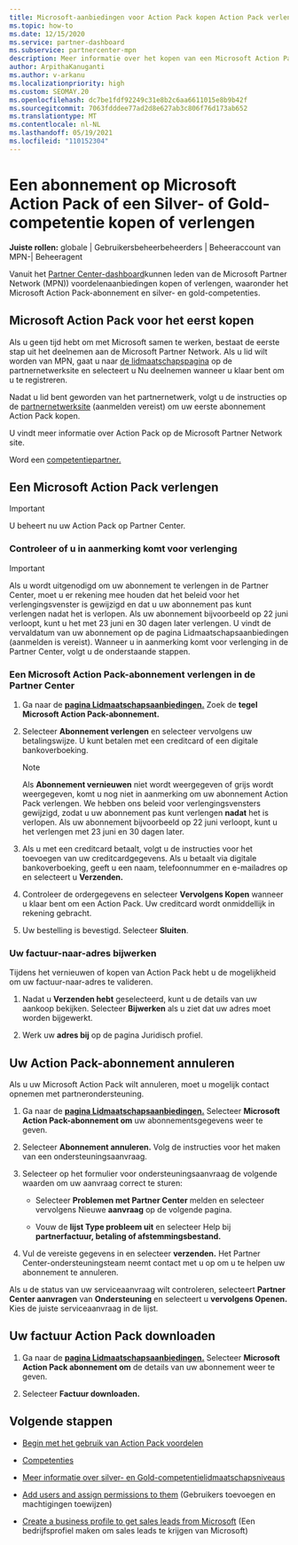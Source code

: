 ```yaml
---
title: Microsoft-aanbiedingen voor Action Pack kopen Action Pack verlengen
ms.topic: how-to
ms.date: 12/15/2020
ms.service: partner-dashboard
ms.subservice: partnercenter-mpn
description: Meer informatie over het kopen van een Microsoft Action Pack-abonnement en het gebruik van Action Pack voordelen. Leer ook hoe u uw factuur kunt verlengen, annuleren, weergeven en meer.
author: ArpithaKanuganti
ms.author: v-arkanu
ms.localizationpriority: high
ms.custom: SEOMAY.20
ms.openlocfilehash: dc7be1fdf92249c31e8b2c6aa6611015e8b9b42f
ms.sourcegitcommit: 7063fdddee77ad2d8e627ab3c806f76d173ab652
ms.translationtype: MT
ms.contentlocale: nl-NL
ms.lasthandoff: 05/19/2021
ms.locfileid: "110152304"
---
```

# <a name="buy-or-renew-a-microsoft-action-pack-subscription-or-silver-and-gold-competencies"></a>Een abonnement op Microsoft Action Pack of een Silver- of Gold-competentie kopen of verlengen


**Juiste rollen:** globale | Gebruikersbeheerbeheerders | Beheeraccount van MPN-| Beheeragent


Vanuit het [Partner Center-dashboard](https://partner.microsoft.com/dashboard)kunnen leden van de Microsoft Partner Network (MPN)) voordelenaanbiedingen kopen of verlengen, waaronder het Microsoft Action Pack-abonnement en silver- en gold-competenties.

## <a name="buy-microsoft-action-pack-for-the-first-time"></a>Microsoft Action Pack voor het eerst kopen

Als u geen tijd hebt om met Microsoft samen te werken, bestaat de eerste stap uit het deelnemen aan de Microsoft Partner Network. Als u lid wilt worden van MPN, gaat  u naar [de lidmaatschapspagina](https://partner.microsoft.com/membership) op de partnernetwerksite en selecteert u Nu deelnemen wanneer u klaar bent om u te registreren.

Nadat u lid bent geworden van het partnernetwerk, volgt u de instructies op de [partnernetwerksite](https://partner.microsoft.com/membership/action-pack) (aanmelden vereist) om uw eerste abonnement Action Pack kopen. 

U vindt meer informatie over Action Pack [](https://partner.microsoft.com/membership/internal-use-software#simple-tab-content-3) op de Microsoft Partner Network site.

Word een [competentiepartner.](https://partner.microsoft.com/membership/competencies) 

## <a name="renew-a-microsoft-action-pack-subscription"></a>Een Microsoft Action Pack verlengen

>[!IMPORTANT]
>U beheert nu uw Action Pack op Partner Center.

### <a name="check-your-renewal-eligibility"></a>Controleer of u in aanmerking komt voor verlenging

>[!IMPORTANT]
>Als u wordt uitgenodigd om uw abonnement te verlengen in de Partner Center, moet u er rekening mee houden dat het beleid voor het verlengingsvenster is gewijzigd en dat u uw abonnement pas kunt verlengen nadat het is verlopen. Als uw abonnement bijvoorbeeld op 22 juni verloopt, kunt u het met 23 juni en 30 dagen later verlengen.
>U vindt de vervaldatum van uw [](https://partnercenter.microsoft.com/pcv/partnership/offers) abonnement op de pagina Lidmaatschapsaanbiedingen (aanmelden is vereist). Wanneer u in aanmerking komt voor verlenging in de Partner Center, volgt u de onderstaande stappen.  

### <a name="to-renew-a-microsoft-action-pack-subscription-in-the-partner-center"></a>Een Microsoft Action Pack-abonnement verlengen in de Partner Center

1. Ga naar de [**pagina Lidmaatschapsaanbiedingen.**](https://partnercenter.microsoft.com/pcv/partnership/offers) Zoek de **tegel Microsoft Action Pack-abonnement.**  

2. Selecteer **Abonnement verlengen** en selecteer vervolgens uw betalingswijze. U kunt betalen met een creditcard of een digitale bankoverboeking.

    >[!NOTE]
    >Als **Abonnement vernieuwen** niet wordt weergegeven of grijs wordt weergegeven, komt u nog niet in aanmerking om uw abonnement Action Pack verlengen. We hebben ons beleid voor verlengingsvensters gewijzigd, zodat u uw abonnement pas kunt verlengen **nadat** het is verlopen. Als uw abonnement bijvoorbeeld op 22 juni verloopt, kunt u het verlengen met 23 juni en 30 dagen later.  

3. Als u met een creditcard betaalt, volgt u de instructies voor het toevoegen van uw creditcardgegevens. Als u betaalt via digitale bankoverboeking, geeft u een naam, telefoonnummer en e-mailadres op en selecteert u **Verzenden.**

4. Controleer de ordergegevens en selecteer **Vervolgens Kopen** wanneer u klaar bent om een Action Pack. Uw creditcard wordt onmiddellijk in rekening gebracht.

5. Uw bestelling is bevestigd. Selecteer **Sluiten**.

### <a name="update-your-bill-to-address"></a>Uw factuur-naar-adres bijwerken

Tijdens het vernieuwen of kopen van Action Pack hebt u de mogelijkheid om uw factuur-naar-adres te valideren.

 1. Nadat u **Verzenden hebt** geselecteerd, kunt u de details van uw aankoop bekijken. Selecteer **Bijwerken** als u ziet dat uw adres moet worden bijgewerkt.
  
 1. Werk uw **adres bij** op de pagina Juridisch profiel.

## <a name="cancel-your-action-pack-subscription"></a>Uw Action Pack-abonnement annuleren

Als u uw Microsoft Action Pack wilt annuleren, moet u mogelijk contact opnemen met partnerondersteuning.

1. Ga naar de [**pagina Lidmaatschapsaanbiedingen.**](https://partnercenter.microsoft.com/pcv/partnership/offers) Selecteer **Microsoft Action Pack-abonnement om** uw abonnementsgegevens weer te geven. 

3. Selecteer **Abonnement annuleren.** Volg de instructies voor het maken van een ondersteuningsaanvraag. 

4. Selecteer op het formulier voor ondersteuningsaanvraag de volgende waarden om uw aanvraag correct te sturen:

    -  Selecteer **Problemen met Partner Center** melden en selecteer vervolgens Nieuwe **aanvraag** op de volgende pagina.

    -  Vouw de **lijst Type probleem uit** en selecteer Help bij **partnerfactuur, betaling of afstemmingsbestand.** 

5. Vul de vereiste gegevens in en selecteer **verzenden.** Het Partner Center-ondersteuningsteam neemt contact met u op om u te helpen uw abonnement te annuleren.

Als u de status van uw serviceaanvraag wilt controleren, selecteert **Partner Center aanvragen** van **Ondersteuning** en selecteert u **vervolgens Openen.** Kies de juiste serviceaanvraag in de lijst.  

## <a name="download-your-action-pack-invoice"></a>Uw factuur Action Pack downloaden

1. Ga naar de [**pagina Lidmaatschapsaanbiedingen.**](https://partnercenter.microsoft.com/pcv/partnership/offers) Selecteer **Microsoft Action Pack abonnement om** de details van uw abonnement weer te geven. 

3. Selecteer **Factuur downloaden.**
 
## <a name="next-steps"></a>Volgende stappen

-   [Begin met het gebruik van Action Pack voordelen](manage-your-partner-network-benefits.md)

-   [Competenties](learn-about-competencies.md)

-   [Meer informatie over silver- en Gold-competentielidmaatschapsniveaus](https://partner.microsoft.com/membership/internal-use-software#simple-tab-content-2)

-   [Add users and assign permissions to them](create-user-accounts-and-set-permissions.md) (Gebruikers toevoegen en machtigingen toewijzen)

-   [Create a business profile to get sales leads from Microsoft](create-a-marketing-profile.md) (Een bedrijfsprofiel maken om sales leads te krijgen van Microsoft)
